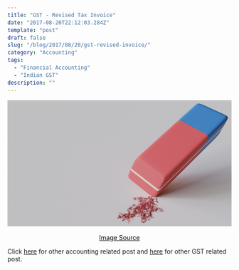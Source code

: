 ```yaml
---
title: "GST - Revised Tax Invoice"
date: "2017-08-20T22:12:03.284Z"
template: "post"
draft: false
slug: "/blog/2017/08/20/gst-revised-invoice/"
category: "Accounting"
tags:
  - "Financial Accounting"
  - "Indian GST"
description: ""
---
```


![GST - Revised Tax Invoice](/media/pixabay/gst-revised-invoice.jpg "GST - Revised Tax Invoice")
[<center><span style="color:black">Image Source</span></center>](https://pixabay.com/photos/copy-space-text-box-cardboard-pack-2535266/)



Click [here](https://www.nahidsaikat.com/category/accounting/ "Accounting Post") for other accounting related post and [here](https://www.nahidsaikat.com/tag/indian-gst/ "Indian GST") for other GST related post.
